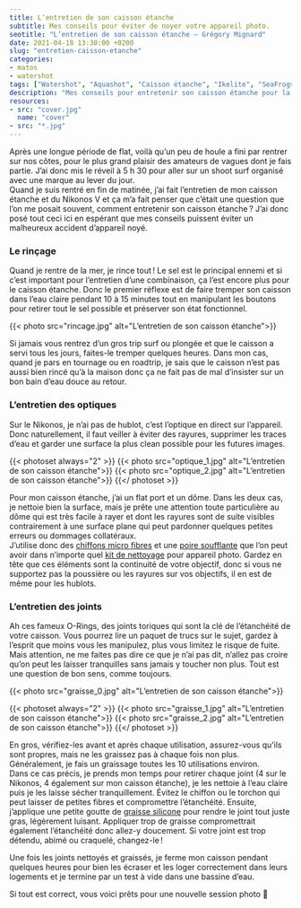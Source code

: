 ```yaml
---
title: L’entretien de son caisson étanche
subtitle: Mes conseils pour éviter de noyer votre appareil photo.
seotitle: "L’entretien de son caisson étanche — Grégory Mignard"
date: 2021-04-18 13:30:00 +0200
slug: "entretien-caisson-etanche"
categories:
- matos
- watershot
tags: ["Watershot", "Aquashot", "Caisson étanche", "Ikelite", "SeaFrogs", "SLP", "Aquatech", "Caisson", "Photo de surf", "Photo sous-marine", "Entretien", "Surf", "Vague"]
description: "Mes conseils pour entretenir son caisson étanche pour la photo de surf ou la photographie sous-marine."
resources:
- src: "cover.jpg"
  name: "cover"
- src: "*.jpg"
---
```


Après une longue période de flat, voilà qu’un peu de houle a fini par rentrer sur nos côtes, pour le plus grand plaisir des amateurs de vagues dont je fais partie. J’ai donc mis le réveil à 5 h 30 pour aller sur un shoot surf organisé avec une marque au lever du jour.  
Quand je suis rentré en fin de matinée, j’ai fait l’entretien de mon caisson étanche et du Nikonos V et ça m’a fait penser que c’était une question que l’on me posait souvent, comment entretenir son caisson étanche ? J’ai donc posé tout ceci ici en espérant que mes conseils puissent éviter un malheureux accident d’appareil noyé.

### Le rinçage

Quand je rentre de la mer, je rince tout ! Le sel est le principal ennemi et si c’est important pour l’entretien d’une combinaison, ça l’est encore plus pour le caisson étanche. Donc le premier réflexe est de faire tremper son caisson dans l’eau claire pendant 10 à 15 minutes tout en manipulant les boutons pour retirer tout le sel possible et préserver son état fonctionnel.

{{< photo src="rincage.jpg" alt="L’entretien de son caisson étanche">}}

Si jamais vous rentrez d’un gros trip surf ou plongée et que le caisson a servi tous les jours, faites-le tremper quelques heures. Dans mon cas, quand je pars en tournage ou en roadtrip, je sais que le caisson n’est pas aussi bien rincé qu’à la maison donc ça ne fait pas de mal d’insister sur un bon bain d’eau douce au retour.

### L’entretien des optiques

Sur le Nikonos, je n’ai pas de hublot, c’est l’optique en direct sur l’appareil. Donc naturellement, il faut veiller à éviter des rayures, supprimer les traces d’eau et garder une surface la plus clean possible pour les futures images.

{{< photoset always="2" >}}
{{< photo src="optique_1.jpg" alt="L’entretien de son caisson étanche">}}
{{< photo src="optique_2.jpg" alt="L’entretien de son caisson étanche">}}
{{</ photoset >}}

Pour mon caisson étanche, j’ai un flat port et un dôme. Dans les deux cas, je nettoie bien la surface, mais je prête une attention toute particulière au dôme qui est très facile à rayer et dont les rayures sont de suite visibles contrairement à une surface plane qui peut pardonner quelques petites erreurs ou dommages collatéraux.  
J’utilise donc des [chiffons micro fibres](https://www.digit-photo.com/CARUBA-Chiffon-Microfibre-20x20cm-rCARUBAD115772.html?dpa_id=23) et une [poire soufflante](https://www.digit-photo.com/CARUBA-Kit-de-Nettoyage-Poire-Pinceau-rCARUBAD105092.html?dpa_id=23) que l’on peut avoir dans n’importe quel [kit de nettoyage](https://www.digit-photo.com/HAMA-Kit-de-Nettoyage-Optic-Dry-rHAMA00005938.html?dpa_id=23) pour appareil photo. Gardez en tête que ces éléments sont la continuité de votre objectif, donc si vous ne supportez pas la poussière ou les rayures sur vos objectifs, il en est de même pour les hublots.

### L’entretien des joints

Ah ces fameux O-Rings, des joints toriques qui sont la clé de l’étanchéité de votre caisson. Vous pourrez lire un paquet de trucs sur le sujet, gardez à l’esprit que moins vous les manipulez, plus vous limitez le risque de fuite.    
Mais attention, ne me faites pas dire ce que je n’ai pas dit, n’allez pas croire qu’on peut les laisser tranquilles sans jamais y toucher non plus. Tout est une question de bon sens, comme toujours.

{{< photo src="graisse_0.jpg" alt="L’entretien de son caisson étanche">}}

{{< photoset always="2" >}}
{{< photo src="graisse_1.jpg" alt="L’entretien de son caisson étanche">}}
{{< photo src="graisse_2.jpg" alt="L’entretien de son caisson étanche">}}
{{</ photoset >}}

En gros, vérifiez-les avant et après chaque utilisation, assurez-vous qu’ils sont propres, mais ne les graissez pas à chaque fois non plus. Généralement, je fais un graissage toutes les 10 utilisations environ.  
Dans ce cas précis, je prends mon temps pour retirer chaque joint (4 sur le Nikonos, 4 également sur mon caisson étanche), je les nettoie à l’eau claire puis je les laisse sécher tranquillement. Évitez le chiffon ou le torchon qui peut laisser de petites fibres et compromettre l’étanchéité. Ensuite, j’applique une petite goutte de [graisse silicone](https://www.digit-photo.com/IKELITE-Tube-de-Graisse-Silicone-pour-Joints-de-Caisson-rIKELITE5020.html?dpa_id=23) pour rendre le joint tout juste gras, légèrement luisant. Appliquer trop de graisse compromettrait également l’étanchéité donc allez-y doucement. Si votre joint est trop détendu, abimé ou craquelé, changez-le !

Une fois les joints nettoyés et graissés, je ferme mon caisson pendant quelques heures pour bien les écraser et les loger correctement dans leurs logements et je termine par un test à vide dans une bassine d’eau.

Si tout est correct, vous voici prêts pour une nouvelle session photo 🤙

